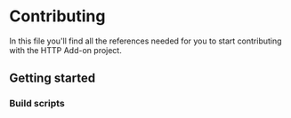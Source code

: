# Contributing

In this file you'll find all the references needed for you to start contributing with the HTTP Add-on project.

## Getting started

### Build scripts
